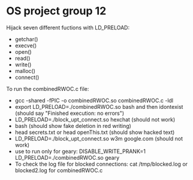 # OS project group 12
Hijack seven different fuctions with LD_PRELOAD: 
- getchar()
- execve()
- open()
- read()
- write()
- malloc()
- connect()

To run the combinedRWOC.c file:
- gcc -shared -fPIC -o combinedRWOC.so combinedRWOC.c -ldl
- export LD_PRELOAD=./combinedRWOC.so bash and then idontexist (should say "Finished execution: no errors")
- LD_PRELOAD=./block_upt_connect.so hexchat (should not work)
- bash (should show fake deletion in red writing)
- head secrets.txt or head openThis.txt (should show hacked text)
- LD_PRELOAD=./block_upt_connect.so w3m google.com (should not work)
- use to run only for geary: DISABLE_WRITE_PRANK=1 LD_PRELOAD=./combinedRWOC.so geary
- To check the log file for blocked connections: cat /tmp/blocked.log or blocked2.log for combinedRWOC.c

